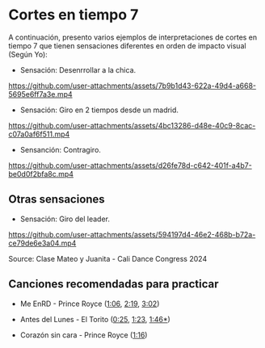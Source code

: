 # Cortes en tiempo 7

A continuación, presento varios ejemplos de interpretaciones de cortes en tiempo 7 que tienen sensaciones diferentes en orden de impacto visual (Según Yo):

- Sensación: Desenrrollar a la chica.

https://github.com/user-attachments/assets/7b9b1d43-622a-49d4-a668-5695e6ff7a3e.mp4


- Sensación: Giro en 2 tiempos desde un madrid.

https://github.com/user-attachments/assets/4bc13286-d48e-40c9-8cac-c07a0af6f511.mp4


- Sensanción: Contragiro.

https://github.com/user-attachments/assets/d26fe78d-c642-401f-a4b7-be0d0f2bfa8c.mp4



## Otras sensaciones

- Sensación: Giro del leader.

https://github.com/user-attachments/assets/594197d4-46e2-468b-b72a-ce79de6e3a04.mp4

Source: Clase Mateo y Juanita - Cali Dance Congress 2024


## Canciones recomendadas para practicar

- Me EnRD - Prince Royce ([1:06](https://youtu.be/5JysgNEAe44?si=tQH9cyNcSpSxVO6R&t=66), [2:19](https://youtu.be/5JysgNEAe44?si=iMrbWo_euAI4B-vp&t=139), [3:02](https://youtu.be/5JysgNEAe44?si=5EQqiTvkYXc62Ivh&t=182))

- Antes del Lunes - El Torito ([0:25](https://youtu.be/dXjxxZVyAQk?si=RdRv0WVNo88PlGaM&t=25), [1:23](https://youtu.be/dXjxxZVyAQk?si=VHRIoGG29-9d0rgq&t=83), [1:46*](https://youtu.be/dXjxxZVyAQk?si=dQ6zK5VmlyxlAtNg&t=106))

- Corazón sin cara - Prince Royce ([1:16](https://youtu.be/EpxgPsih6vU?si=So4O8rUA0lxgnkHQ&t=76))
